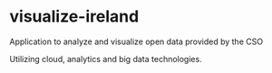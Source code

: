 visualize-ireland
=================

Application to analyze and visualize open data provided by the CSO

Utilizing cloud, analytics and big data technologies.
